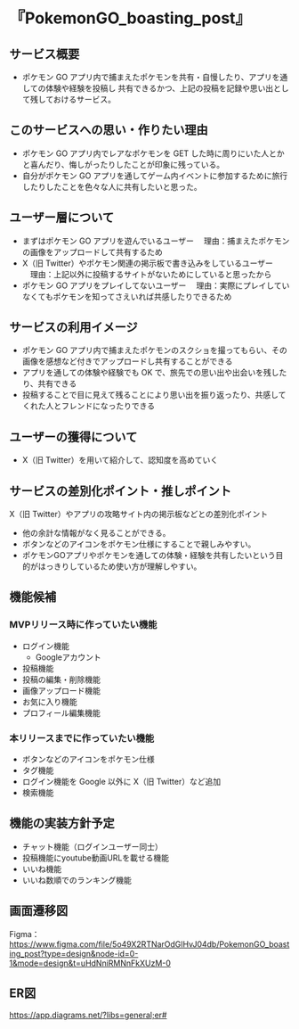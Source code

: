 # 『PokemonGO_boasting_post』

## サービス概要
- ポケモン GO アプリ内で捕まえたポケモンを共有・自慢したり、アプリを通しての体験や経験を投稿し
共有できるかつ、上記の投稿を記録や思い出として残しておけるサービス。

## このサービスへの思い・作りたい理由
- ポケモン GO アプリ内でレアなポケモンを GET した時に周りにいた人とかと喜んだり、悔しがったりしたことが印象に残っている。
- 自分がポケモン GO アプリを通してゲーム内イベントに参加するために旅行したりしたことを色々な人に共有したいと思った。

## ユーザー層について
- まずはポケモン GO アプリを遊んでいるユーザー
　理由：捕まえたポケモンの画像をアップロードして共有するため
- X（旧 Twitter）やポケモン関連の掲示板で書き込みをしているユーザー
　理由：上記以外に投稿するサイトがないためにしていると思ったから
- ポケモン GO アプリをプレイしてないユーザー
　理由：実際にプレイしていなくてもポケモンを知ってさえいれば共感したりできるため

## サービスの利用イメージ
- ポケモン GO アプリ内で捕まえたポケモンのスクショを撮ってもらい、その画像を感想など付きでアップロードし共有することができる
- アプリを通しての体験や経験でも OK で、旅先での思い出や出会いを残したり、共有できる
- 投稿することで目に見えて残ることにより思い出を振り返ったり、共感してくれた人とフレンドになったりできる

## ユーザーの獲得について
- X（旧 Twitter）を用いて紹介して、認知度を高めていく

## サービスの差別化ポイント・推しポイント
X（旧 Twitter）やアプリの攻略サイト内の掲示板などとの差別化ポイント
- 他の余計な情報がなく見ることができる。
- ボタンなどのアイコンをポケモン仕様にすることで親しみやすい。
- ポケモンGOアプリやポケモンを通しての体験・経験を共有したいという目的がはっきりしているため使い方が理解しやすい。

## 機能候補
### MVPリリース時に作っていたい機能
- ログイン機能
  - Googleアカウント
- 投稿機能
- 投稿の編集・削除機能
- 画像アップロード機能
- お気に入り機能
- プロフィール編集機能

### 本リリースまでに作っていたい機能
- ボタンなどのアイコンをポケモン仕様
- タグ機能
- ログイン機能を Google 以外に X（旧 Twitter）など追加
- 検索機能

## 機能の実装方針予定
- チャット機能（ログインユーザー同士）
- 投稿機能にyoutube動画URLを載せる機能
- いいね機能
- いいね数順でのランキング機能

## 画面遷移図
Figma：https://www.figma.com/file/5o49X2RTNarOdGlHvJ04db/PokemonGO_boasting_post?type=design&node-id=0-1&mode=design&t=uHdNniRMNnFkXUzM-0

## ER図
https://app.diagrams.net/?libs=general;er#